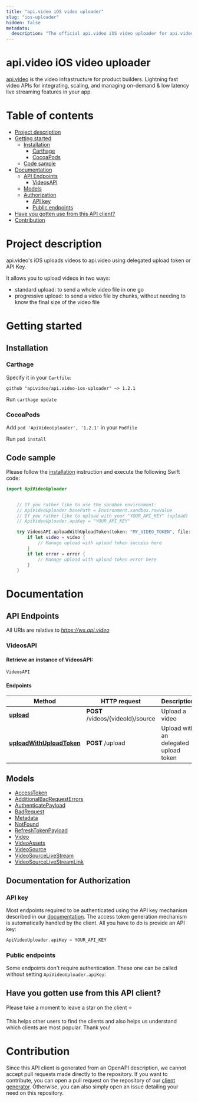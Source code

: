 ```yaml
---
title: "api.video iOS video uploader"
slug: "ios-uploader"
hidden: false
metadata: 
  description: "The official api.video iOS video uploader for api.video. [api.video](https://api.video) is the video infrastructure for product builders. Lightning fast video APIs for integrating, scaling, and managing on-demand & low latency live streaming features in your app."
---
```


api.video iOS video uploader
==============

[api.video](https://api.video) is the video infrastructure for product builders. Lightning fast video APIs for integrating, scaling, and managing on-demand & low latency live streaming features in your app.

# Table of contents

- [Project description](#project-description)
- [Getting started](#getting-started)
  - [Installation](#installation)
    - [Carthage](#carthage)
    - [CocoaPods](#cocoaPods)
  - [Code sample](#code-sample)
- [Documentation](#documentation)
  - [API Endpoints](#api-endpoints)
    - [VideosAPI](#VideosAPI)
  - [Models](#models)
  - [Authorization](#documentation-for-authorization)
    - [API key](#api-key)
    - [Public endpoints](#public-endpoints)
- [Have you gotten use from this API client?](#have-you-gotten-use-from-this-api-client)
- [Contribution](#contribution)

# Project description

api.video's iOS  uploads videos to api.video using delegated upload token or API Key.

It allows you to upload videos in two ways:
- standard upload: to send a whole video file in one go
- progressive upload: to send a video file by chunks, without needing to know the final size of the video file

# Getting started

## Installation

### Carthage

Specify it in your `Cartfile`:

```
github "apivideo/api.video-ios-uploader" ~> 1.2.1
```

Run `carthage update`

### CocoaPods

Add `pod 'ApiVideoUploader', '1.2.1'` in your `Podfile`

Run `pod install`

## Code sample

Please follow the [installation](#installation) instruction and execute the following Swift code:
```swift
import ApiVideoUploader


    // If you rather like to use the sandbox environment:
    // ApiVideoUploader.basePath = Environment.sandbox.rawValue
    // If you rather like to upload with your "YOUR_API_KEY" (upload)
    // ApiVideoUploader.apiKey = "YOUR_API_KEY"

    try VideosAPI.uploadWithUploadToken(token: "MY_VIDEO_TOKEN", file: url) { video, error in
        if let video = video {
            // Manage upload with upload token success here
        }
        if let error = error {
            // Manage upload with upload token error here
        }
    }

```

# Documentation

## API Endpoints

All URIs are relative to *https://ws.api.video*


### VideosAPI

#### Retrieve an instance of VideosAPI:

```swift
VideosAPI
```

#### Endpoints

Method | HTTP request | Description
------------- | ------------- | -------------
[**upload**](https://github.com/apivideo/api.video-ios-uploader/blob/main/docs/VideosAPI.md#upload) | **POST** /videos/{videoId}/source | Upload a video
[**uploadWithUploadToken**](https://github.com/apivideo/api.video-ios-uploader/blob/main/docs/VideosAPI.md#uploadWithUploadToken) | **POST** /upload | Upload with an delegated upload token



## Models

 - [AccessToken](https://github.com/apivideo/api.video-ios-uploader/blob/main/docs/AccessToken.md)
 - [AdditionalBadRequestErrors](https://github.com/apivideo/api.video-ios-uploader/blob/main/docs/AdditionalBadRequestErrors.md)
 - [AuthenticatePayload](https://github.com/apivideo/api.video-ios-uploader/blob/main/docs/AuthenticatePayload.md)
 - [BadRequest](https://github.com/apivideo/api.video-ios-uploader/blob/main/docs/BadRequest.md)
 - [Metadata](https://github.com/apivideo/api.video-ios-uploader/blob/main/docs/Metadata.md)
 - [NotFound](https://github.com/apivideo/api.video-ios-uploader/blob/main/docs/NotFound.md)
 - [RefreshTokenPayload](https://github.com/apivideo/api.video-ios-uploader/blob/main/docs/RefreshTokenPayload.md)
 - [Video](https://github.com/apivideo/api.video-ios-uploader/blob/main/docs/Video.md)
 - [VideoAssets](https://github.com/apivideo/api.video-ios-uploader/blob/main/docs/VideoAssets.md)
 - [VideoSource](https://github.com/apivideo/api.video-ios-uploader/blob/main/docs/VideoSource.md)
 - [VideoSourceLiveStream](https://github.com/apivideo/api.video-ios-uploader/blob/main/docs/VideoSourceLiveStream.md)
 - [VideoSourceLiveStreamLink](https://github.com/apivideo/api.video-ios-uploader/blob/main/docs/VideoSourceLiveStreamLink.md)


## Documentation for Authorization

### API key

Most endpoints required to be authenticated using the API key mechanism described in our [documentation](https://docs.api.video/reference#authentication).
The access token generation mechanism is automatically handled by the client. All you have to do is provide an API key:
```swift
ApiVideoUploader.apiKey = YOUR_API_KEY
```

### Public endpoints

Some endpoints don't require authentication. These one can be called without setting `ApiVideoUploader.apiKey`:

## Have you gotten use from this API client?

Please take a moment to leave a star on the client ⭐

This helps other users to find the clients and also helps us understand which clients are most popular. Thank you!

# Contribution

Since this API client is generated from an OpenAPI description, we cannot accept pull requests made directly to the repository. If you want to contribute, you can open a pull request on the repository of our [client generator](https://github.com/apivideo/api-client-generator). Otherwise, you can also simply open an issue detailing your need on this repository.